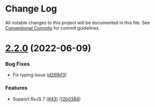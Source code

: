 # Change Log

All notable changes to this project will be documented in this file.
See [Conventional Commits](https://conventionalcommits.org) for commit guidelines.

# [2.2.0](https://github.com/salsita/spicy-hooks/compare/v2.1.2...v2.2.0) (2022-06-09)


### Bug Fixes

* Fix typing issue ([d26fbf3](https://github.com/salsita/spicy-hooks/commit/d26fbf3c094f84efcb3b34771dbcb2be277523b1))


### Features

* Support RxJS 7 ([#43](https://github.com/salsita/spicy-hooks/issues/43)) ([12b0384](https://github.com/salsita/spicy-hooks/commit/12b038415d35e34ce42d2f696cd79e05a06d6e9c))
